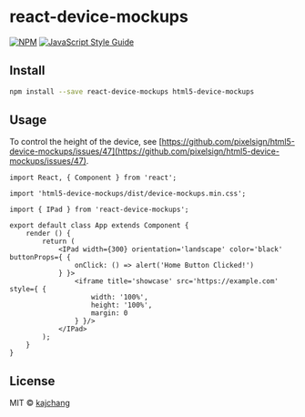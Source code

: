 # react-device-mockups

> 

[![NPM](https://img.shields.io/npm/v/react-device-mockups.svg)](https://www.npmjs.com/package/react-device-mockups) [![JavaScript Style Guide](https://img.shields.io/badge/code_style-standard-brightgreen.svg)](https://standardjs.com)

## Install

```bash
npm install --save react-device-mockups html5-device-mockups
```

## Usage

To control the height of the device, see [https://github.com/pixelsign/html5-device-mockups/issues/47](https://github.com/pixelsign/html5-device-mockups/issues/47).

```tsx
import React, { Component } from 'react';

import 'html5-device-mockups/dist/device-mockups.min.css';

import { IPad } from 'react-device-mockups';

export default class App extends Component {
    render () {
        return (
            <IPad width={300} orientation='landscape' color='black' buttonProps={ {
                onClick: () => alert('Home Button Clicked!')
            } }>
                <iframe title='showcase' src='https://example.com' style={ {
                    width: '100%',
                    height: '100%',
                    margin: 0
                } }/>
            </IPad>
        );
    }
}
```

## License

MIT © [kajchang](https://github.com/kajchang)
